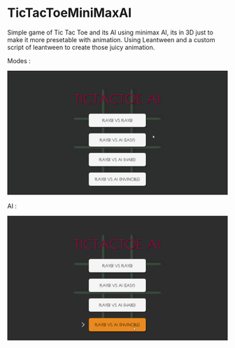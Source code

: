 # TicTacToeMiniMaxAI
Simple game of Tic Tac Toe and its AI using minimax AI, its in 3D just to make it more presetable with animation.
Using Leantween and a custom script of leantween to create those juicy animation.

Modes :

![Mode GIF](https://github.com/Ali10555/TicTacToeMiniMaxAI/blob/main/Assets/GIFs/Modes.gif)

AI :

![AI GIF](https://github.com/Ali10555/TicTacToeMiniMaxAI/blob/main/Assets/GIFs/Invincible.gif)


